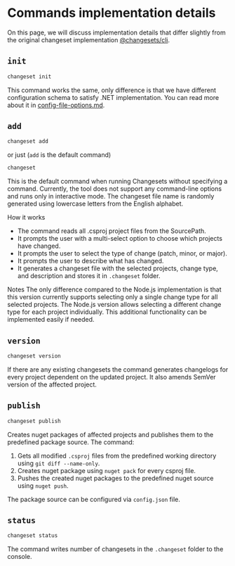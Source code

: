 # Commands implementation details

On this page, we will discuss implementation details that differ slightly from the original changeset implementation [@changesets/cli](https://github.com/changesets/changesets/tree/main).

## `init`

```bash
changeset init
```

This command works the same, only difference is that we have different configuration schema to satisfy .NET implementation. You can read more about it in [config-file-options.md](./config-file-options.md).

## `add`

```bash
changeset add
```

or just (`add` is the default command)

```bash
changeset
```

This is the default command when running Changesets without specifying a command.
Currently, the tool does not support any command-line options and runs only in interactive mode.
The changeset file name is randomly generated using lowercase letters from the English alphabet.

How it works

- The command reads all .csproj project files from the SourcePath.
- It prompts the user with a multi-select option to choose which projects have changed.
- It prompts the user to select the type of change (patch, minor, or major).
- It prompts the user to describe what has changed.
- It generates a changeset file with the selected projects, change type, and description and stores it in `.changeset` folder.

Notes
The only difference compared to the Node.js implementation is that this version currently supports selecting only a single change type for all selected projects.
The Node.js version allows selecting a different change type for each project individually.
This additional functionality can be implemented easily if needed.

## `version`

```bash
changeset version
```

If there are any existing changesets the command generates changelogs for every project dependent on the updated project. It also amends SemVer version of the affected project.

## `publish`

```bash
changeset publish
```

Creates nuget packages of affected projects and publishes them to the predefined package source. The command:

1. Gets all modified `.csproj` files from the predefined working directory using `git diff --name-only`.
1. Creates nuget package using `nuget pack` for every csproj file.
1. Pushes the created nuget packages to the predefined nuget source using `nuget push`.

The package source can be configured via `config.json` file.

## `status`

```bash
changeset status
```

The command writes number of changesets in the `.changeset` folder to the console.
